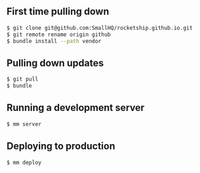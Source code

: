 ## First time pulling down

```bash
$ git clone git@github.com:SmallHQ/rocketship.github.io.git
$ git remote rename origin github
$ bundle install --path vendor
```

## Pulling down updates

```bash
$ git pull
$ bundle
```

## Running a development server

```bash
$ mm server
```

## Deploying to production

```bash
$ mm deploy
```
